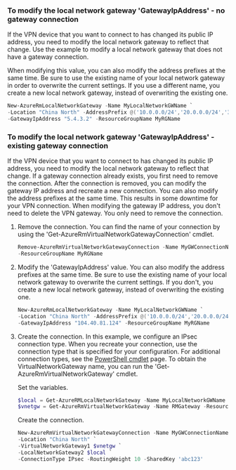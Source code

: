 ### <a name="gwipnoconnection"></a> To modify the local network gateway 'GatewayIpAddress' - no gateway connection

If the VPN device that you want to connect to has changed its public IP address, you need to modify the local network gateway to reflect that change. Use the example to modify a local network gateway that does not have a gateway connection.

When modifying this value, you can also modify the address prefixes at the same time. Be sure to use the existing name of your local network gateway in order to overwrite the current settings. If you use a different name, you create a new local network gateway, instead of overwriting the existing one.

```powershell
New-AzureRmLocalNetworkGateway -Name MyLocalNetworkGWName `
-Location "China North" -AddressPrefix @('10.0.0.0/24','20.0.0.0/24','30.0.0.0/24') `
-GatewayIpAddress "5.4.3.2" -ResourceGroupName MyRGName
```

### <a name="gwipwithconnection"></a>To modify the local network gateway 'GatewayIpAddress' - existing gateway connection

If the VPN device that you want to connect to has changed its public IP address, you need to modify the local network gateway to reflect that change. If a gateway connection already exists, you first need to remove the connection. After the connection is removed, you can modify the gateway IP address and recreate a new connection. You can also modify the address prefixes at the same time. This results in some downtime for your VPN connection. When modifying the gateway IP address, you don't need to delete the VPN gateway. You only need to remove the connection.

1. Remove the connection. You can find the name of your connection by using the 'Get-AzureRmVirtualNetworkGatewayConnection' cmdlet.

    ```powershell
    Remove-AzureRmVirtualNetworkGatewayConnection -Name MyGWConnectionName `
    -ResourceGroupName MyRGName
    ```
2. Modify the 'GatewayIpAddress' value. You can also modify the address prefixes at the same time. Be sure to use the existing name of your local network gateway to overwrite the current settings. If you don't, you create a new local network gateway, instead of overwriting the existing one.

    ```powershell
    New-AzureRmLocalNetworkGateway -Name MyLocalNetworkGWName `
    -Location "China North" -AddressPrefix @('10.0.0.0/24','20.0.0.0/24','30.0.0.0/24') `
    -GatewayIpAddress "104.40.81.124" -ResourceGroupName MyRGName
    ```
3. Create the connection. In this example, we configure an IPsec connection type. When you recreate your connection, use the connection type that is specified for your configuration. For additional connection types, see the [PowerShell cmdlet](https://msdn.microsoft.com/library/mt603611.aspx) page.  To obtain the VirtualNetworkGateway name, you can run the 'Get-AzureRmVirtualNetworkGateway' cmdlet.

    Set the variables.

    ```powershell
    $local = Get-AzureRMLocalNetworkGateway -Name MyLocalNetworkGWName -ResourceGroupName MyRGName `
    $vnetgw = Get-AzureRmVirtualNetworkGateway -Name RMGateway -ResourceGroupName MyRGName
    ```

    Create the connection.

    ```powershell 
    New-AzureRmVirtualNetworkGatewayConnection -Name MyGWConnectionName -ResourceGroupName MyRGName `
    -Location "China North" `
    -VirtualNetworkGateway1 $vnetgw `
    -LocalNetworkGateway2 $local `
    -ConnectionType IPsec -RoutingWeight 10 -SharedKey 'abc123'
    ```
